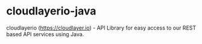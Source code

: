 # cloudlayerio-java
cloudlayerio (https://cloudlayer.io) - API Library for easy access to our REST based API services using Java.
